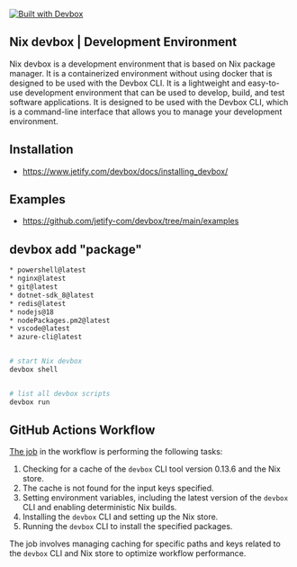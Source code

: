 

[![Built with Devbox](https://www.jetify.com/img/devbox/shield_galaxy.svg)](https://www.jetify.com/devbox/docs/contributor-quickstart/)



## Nix devbox | Development Environment 

Nix devbox is a development environment that is based on Nix package manager. It is a containerized environment without using docker that is designed to be used with the Devbox CLI. It is a lightweight and easy-to-use development environment that can be used to develop, build, and test software applications. It is designed to be used with the Devbox CLI, which is a command-line interface that allows you to manage your development environment.



## Installation
- https://www.jetify.com/devbox/docs/installing_devbox/


## Examples 
- https://github.com/jetify-com/devbox/tree/main/examples


## devbox add "package" 
```bash
* powershell@latest
* nginx@latest
* git@latest
* dotnet-sdk_8@latest
* redis@latest
* nodejs@18
* nodePackages.pm2@latest
* vscode@latest
* azure-cli@latest


# start Nix devbox
devbox shell


# list all devbox scripts
devbox run 

```





## GitHub Actions Workflow

[The job](.github/workflows/devbox-test.yml) in the workflow is performing the following tasks:

1. Checking for a cache of the `devbox` CLI tool version 0.13.6 and the Nix store.
2. The cache is not found for the input keys specified.
3. Setting environment variables, including the latest version of the `devbox` CLI and enabling deterministic Nix builds.
4. Installing the `devbox` CLI and setting up the Nix store.
5. Running the `devbox` CLI to install the specified packages.


The job involves managing caching for specific paths and keys related to the `devbox` CLI and Nix store to optimize workflow performance.